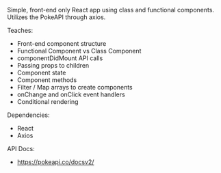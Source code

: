 Simple, front-end only React app using class and functional components. Utilizes the PokeAPI through axios.

Teaches:
- Front-end component structure
- Functional Component vs Class Component
- componentDidMount API calls
- Passing props to children
- Component state
- Component methods
- Filter / Map arrays to create components
- onChange and onClick event handlers
- Conditional rendering

Dependencies:
- React
- Axios

API Docs:
- https://pokeapi.co/docsv2/
